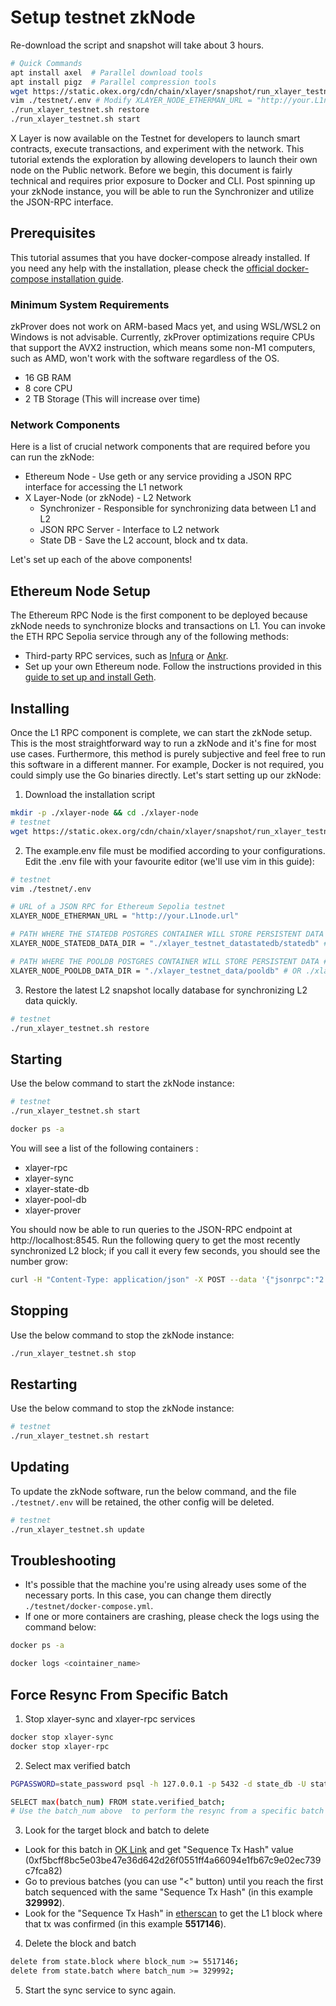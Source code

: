 # Setup testnet zkNode
Re-download the script and snapshot will take about 3 hours.
``` bash
# Quick Commands
apt install axel  # Parallel download tools
apt install pigz  # Parallel compression tools
wget https://static.okex.org/cdn/chain/xlayer/snapshot/run_xlayer_testnet.sh && chmod +x run_xlayer_testnet.sh && ./run_xlayer_testnet.sh init && cp ./testnet/example.env ./testnet/.env
vim ./testnet/.env # Modify XLAYER_NODE_ETHERMAN_URL = "http://your.L1node.url"
./run_xlayer_testnet.sh restore 
./run_xlayer_testnet.sh start
```

X Layer is now available on the Testnet for developers to launch smart contracts, execute transactions, and experiment with the network. This tutorial extends the exploration by allowing developers to launch their own node on the Public network.
Before we begin, this document is fairly technical and requires prior exposure to Docker and CLI. Post spinning up your zkNode instance, you will be able to run the Synchronizer and utilize the JSON-RPC interface.

## Prerequisites
This tutorial assumes that you have docker-compose already installed. If you need any help with the installation, please check the [official docker-compose installation guide](https://docs.docker.com/compose/install/).

### Minimum System Requirements
zkProver does not work on ARM-based Macs yet, and using WSL/WSL2 on Windows is not advisable. Currently, zkProver optimizations require CPUs that support the AVX2 instruction, which means some non-M1 computers, such as AMD, won't work with the software regardless of the OS.


- 16 GB RAM
- 8 core CPU
- 2 TB Storage (This will increase over time) 

### Network Components
Here is a list of crucial network components that are required before you can run the zkNode:
- Ethereum Node - Use geth or any service providing a JSON RPC interface for accessing the L1 network
- X Layer-Node (or zkNode)  - L2 Network
  - Synchronizer - Responsible for synchronizing data between L1 and L2
  - JSON RPC Server - Interface to L2 network 
  - State DB - Save the L2 account, block and tx data.

Let's set up each of the above components!

## Ethereum Node Setup
The Ethereum RPC Node is the first component to be deployed because zkNode needs to synchronize blocks and transactions on L1. You can invoke the ETH RPC Sepolia service through any of the following methods:
- Third-party RPC services, such as [Infura](https://www.infura.io/) or [Ankr](https://www.ankr.com/).
- Set up your own Ethereum node. Follow the instructions provided in this [guide to set up and install Geth](https://geth.ethereum.org/docs/getting-started/installing-geth).

## Installing
Once the L1 RPC component is complete, we can start the zkNode setup. This is the most straightforward way to run a zkNode and it's fine for most use cases. 
Furthermore, this method is purely subjective and feel free to run this software in a different manner. For example, Docker is not required, you could simply use the Go binaries directly.
Let's start setting up our zkNode:

1. Download the installation script
``` bash
mkdir -p ./xlayer-node && cd ./xlayer-node
# testnet
wget https://static.okex.org/cdn/chain/xlayer/snapshot/run_xlayer_testnet.sh && chmod +x run_xlayer_testnet.sh && ./run_xlayer_testnet.sh init && cp ./testnet/example.env ./testnet/.env
```

2. The example.env file must be modified according to your configurations. Edit the .env file with your favourite editor (we'll use vim in this guide): 

``` bash
# testnet
vim ./testnet/.env
```

``` bash
# URL of a JSON RPC for Ethereum Sepolia testnet
XLAYER_NODE_ETHERMAN_URL = "http://your.L1node.url"

# PATH WHERE THE STATEDB POSTGRES CONTAINER WILL STORE PERSISTENT DATA
XLAYER_NODE_STATEDB_DATA_DIR = "./xlayer_testnet_datastatedb/statedb" # OR ./xlayer_testnet_datastatedb/ for testnet

# PATH WHERE THE POOLDB POSTGRES CONTAINER WILL STORE PERSISTENT DATA #
XLAYER_NODE_POOLDB_DATA_DIR = "./xlayer_testnet_data/pooldb" # OR ./xlayer_testnet_data/pooldb/ for testnet
```

3. Restore the latest L2 snapshot  locally database for synchronizing  L2 data quickly.
``` bash
# testnet
./run_xlayer_testnet.sh restore 
```

## Starting
Use the below command to start the zkNode instance:
``` bash
# testnet
./run_xlayer_testnet.sh start

docker ps -a
```

You will see a list of the following containers :
  - xlayer-rpc
  - xlayer-sync
  - xlayer-state-db
  - xlayer-pool-db
  - xlayer-prover

You should now be able to run queries to the JSON-RPC endpoint at http://localhost:8545.
Run the following query to get the most recently synchronized L2 block; if you call it every few seconds, you should see the number grow:
``` bash
curl -H "Content-Type: application/json" -X POST --data '{"jsonrpc":"2.0","method":"eth_blockNumber","params":[],"id":83}' http://localhost:8545
```

## Stopping
Use the below command to stop the zkNode instance:
``` bash
./run_xlayer_testnet.sh stop
```

## Restarting
Use the below command to stop the zkNode instance:
``` bash
# testnet
./run_xlayer_testnet.sh restart
```
## Updating
To update the zkNode software, run the below command, and the file ```./testnet/.env``` will be retained, the other config will be deleted.
``` bash
# testnet
./run_xlayer_testnet.sh update
```

## Troubleshooting
- It's possible that the machine you're using already uses some of the necessary ports. In this case, you can change them directly ```./testnet/docker-compose.yml```.
- If one or more containers are crashing, please check the logs using the command below:
``` bash
docker ps -a

docker logs <cointainer_name>
```

## Force Resync From Specific Batch

1. Stop xlayer-sync and xlayer-rpc services
``` bash
docker stop xlayer-sync
docker stop xlayer-rpc
```
2. Select max  verified batch
``` bash
PGPASSWORD=state_password psql -h 127.0.0.1 -p 5432 -d state_db -U state_user

SELECT max(batch_num) FROM state.verified_batch;
# Use the batch_num above  to perform the resync from a specific batch (e.g. 330000):
```

3. Look for the target block and batch to delete
- Look for this batch in [OK Link](https://www.oklink.com/xlayer-test/batch/330000 "OK Link")
and get "Sequence Tx Hash" value (0xf5bcff8bc5e03be47e36d642d26f0551ff4a66094e1fb67c9e02ec739c7fca82)
- Go to previous batches (you can use "\<" button) until you reach the first batch sequenced with the same "Sequence Tx Hash" (in this example **329992**). 
- Look for the "Sequence Tx Hash" in [etherscan](https://sepolia.etherscan.io/tx/0xf5bcff8bc5e03be47e36d642d26f0551ff4a66094e1fb67c9e02ec739c7fca82 "Sequence Tx Hash") to get the L1 block where that tx was confirmed (in this example **5517146**). 
4. Delete the block and batch
``` bash
delete from state.block where block_num >= 5517146; 
delete from state.batch where batch_num >= 329992;
```
5. Start the sync service to sync again.